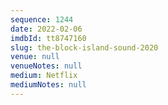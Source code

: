 ```yaml
---
sequence: 1244
date: 2022-02-06
imdbId: tt8747160
slug: the-block-island-sound-2020
venue: null
venueNotes: null
medium: Netflix
mediumNotes: null
---
```

